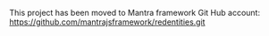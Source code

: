 This project has been moved to Mantra framework Git Hub account: 
https://github.com/mantrajsframework/redentities.git
